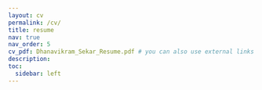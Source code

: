 ```yaml
---
layout: cv
permalink: /cv/
title: resume
nav: true
nav_order: 5
cv_pdf: Dhanavikram_Sekar_Resume.pdf # you can also use external links here
description:
toc:
  sidebar: left
---
```

